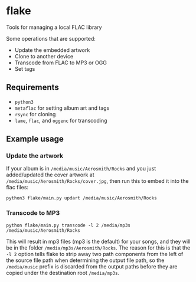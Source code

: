 # flake
Tools for managing a local FLAC library

Some operations that are supported:
* Update the embedded artwork
* Clone to another device
* Transcode from FLAC to MP3 or OGG
* Set tags
## Requirements
* `python3`
* `metaflac` for setting album art and tags
* `rsync` for cloning
* `lame`, `flac`, and `oggenc` for transcoding

## Example usage

### Update the artwork
If your album is in `/media/music/Aerosmith/Rocks` and you just added/updated 
the cover artwork at `/media/music/Aerosmith/Rocks/cover.jpg`, then run this
to embed it into the flac files:

`python3 flake/main.py updart /media/music/Aerosmith/Rocks`

### Transcode to MP3
`python flake/main.py transcode -l 2 /media/mp3s /media/music/Aerosmith/Rocks`

This will result in mp3 files (mp3 is the default) for your songs, and they 
will be in the folder `/media/mp3s/Aerosmith/Rocks`. The reason for this is 
that the `-l 2` option tells flake to strip away two path components from the 
left of the source file path when determining the output file path, so the 
`/media/music` prefix is discarded from the output paths before they are
copied under the destination root `/media/mp3s`.

